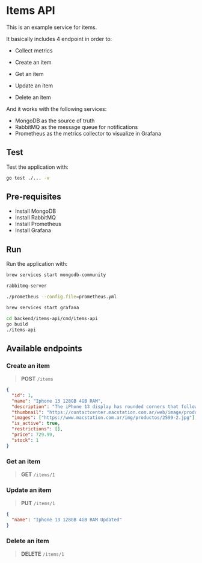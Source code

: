 # Items API

This is an example service for items.

It basically includes 4 endpoint in order to:
- Collect metrics

- Create an item
- Get an item
- Update an item
- Delete an item

And it works with the following services:
- MongoDB as the source of truth
- RabbitMQ as the message queue for notifications
- Prometheus as the metrics collector to visualize in Grafana

## Test

Test the application with:

```bash
go test ./... -v
```

## Pre-requisites

- Install MongoDB
- Install RabbitMQ
- Install Prometheus
- Install Grafana

## Run

Run the application with:

```bash
brew services start mongodb-community
```

```bash
rabbitmq-server
```

```bash
./prometheus --config.file=prometheus.yml
```

```bash
brew services start grafana
```

```bash
cd backend/items-api/cmd/items-api
go build
./items-api
```

## Available endpoints

### Create an item
> **POST** `/items`
```json
{
  "id": 1,
  "name": "Iphone 13 128GB 4GB RAM",
  "description": "The iPhone 13 display has rounded corners that follow a beautiful curved design, and these corners are within a standard rectangle. When measured as a standard rectangular shape, the screen is 6.06 inches diagonally (actual viewable area is less). Both models: HDR display.",
  "thumbnail": "https://contactcenter.macstation.com.ar/web/image/product.template/8551/image_256/%5BMLV93LE-A%5D%20iPhone%2013%20Pro%20128GB%20-%20Grafito?unique=ed3cc51",
  "images": ["https://www.macstation.com.ar/img/productos/2599-2.jpg"],
  "is_active": true,
  "restrictions": [],
  "price": 729.99,
  "stock": 1
}
```

### Get an item
> **GET** `/items/1`

### Update an item
> **PUT** `/items/1`
```json
{
  "name": "Iphone 13 128GB 4GB RAM Updated"
}
```

### Delete an item
> **DELETE** `/items/1`